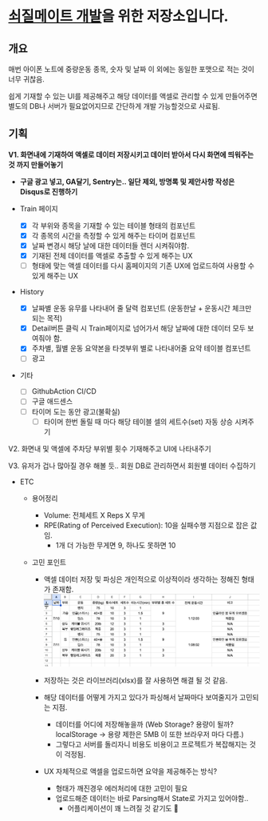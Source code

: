# [쇠질메이트 개발](https://iron-mate.com)을 위한 저장소입니다.

## 개요

매번 아이폰 노트에 중량운동 종목, 숫자 및 날짜 이 외에는 동일한 포맷으로 적는 것이 너무 귀찮음.

쉽게 기재할 수 있는 UI를 제공해주고 해당 데이터를 액셀로 관리할 수 있게 만들어주면 별도의 DB나 서버가 필요없어지므로 간단하게 개발 가능할것으로 사료됨.

## 기획

**V1. 화면내에 기재하여 액셀로 데이터 저장시키고 데이터 받아서 다시 화면에 띄워주는 것 까지 만들어놓기**

- **구글 광고 넣고, GA달기, Sentry는.. 일단 제외, 방명록 및 제안사항 작성은 Disqus로 진행하기**

- Train 페이지

  - [x] 각 부위와 종목을 기재할 수 있는 테이블 형태의 컴포넌트
  - [x] 각 종목의 시간을 측정할 수 있게 해주는 타이머 컴포넌트
  - [x] 날짜 변경시 해당 날에 대한 데이터들 렌더 시켜줘야함.
  - [x] 기재된 전체 데이터를 액셀로 추출할 수 있게 해주는 UX
  - [ ] 형태에 맞는 액셀 데이터를 다시 홈페이지의 기존 UX에 업로드하여 사용할 수 있게 해주는 UX

- History

  - [x] 날짜별 운동 유무를 나타내어 줄 달력 컴포넌트 (운동한날 + 운동시간 체크만 되는 목적)
  - [x] Detail버튼 클릭 시 Train페이지로 넘어가서 해당 날짜에 대한 데이터 모두 보여줘야 함.
  - [x] 주차별, 월별 운동 요약본을 타겟부위 별로 나타내어줄 요약 테이블 컴포넌트
  - [ ] 광고

- 기타

  - [ ] GithubAction CI/CD
  - [ ] 구글 애드센스
  - [ ] 타이머 도는 동안 광고(불확실)
    - [ ] 타이머 한번 돌릴 때 마다 해당 테이블 셀의 세트수(set) 자동 상승 시켜주기

V2. 화면내 및 액셀에 주차당 부위별 횟수 기재해주고 UI에 나타내주기

V3. 유저가 겁나 많아질 경우 해볼 듯.. 회원 DB로 관리하면서 회원별 데이터 수집하기

- ETC

  - 용어정리

    - Volume: 전체세트 X Reps X 무게
    - RPE(Rating of Perceived Execution): 10을 실패수행 지점으로 잡은 값임.
      - 1개 더 가능한 무게면 9, 하나도 못하면 10

  - 고민 포인트

    - 액셀 데이터 저장 및 파싱은 개인적으로 이상적이라 생각하는 정해진 형태가 존재함.
      ![액셀형태](excel-image.png)
    - 저장하는 것은 라이브러리(xlsx)를 잘 사용하면 해결 될 것 같음.
    - 해당 데이터를 어떻게 가지고 있다가 파싱해서 날짜마다 보여줄지가 고민되는 지점.

      - 데이터를 어디에 저장해놓을까 (Web Storage? 용량이 될까? localStorage -> 용량 제한은 5MB 이 또한 브라우저 마다 다름.)
      - 그렇다고 서버를 돌리자니 비용도 비용이고 프로젝트가 복잡해지는 것이 걱정됨.

    - UX 자체적으로 액셀을 업로드하면 요약을 제공해주는 방식?
      - 형태가 깨진경우 에러처리에 대한 고민이 필요
      - 업로드해준 데이터는 바로 Parsing해서 State로 가지고 있어야함..
        - 어플리케이션이 꽤 느려질 것 같기도 🫠
